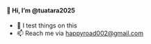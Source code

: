 #### 👋 Hi, I’m @tuatara2025
- 🌱 I test things on this
- 📫 Reach me via happyroad002@gmail.com


<!---
tuatara2025/tuatara2025 is a ✨ special ✨ repository because its `README.md` (this file) appears on your GitHub profile.
You can click the Preview link to take a look at your changes.
--->
